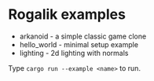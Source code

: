 # Rogalik examples

- arkanoid - a simple classic game clone
- hello_world - minimal setup example
- lighting - 2d lighting with normals

Type `cargo run --example <name>` to run.
